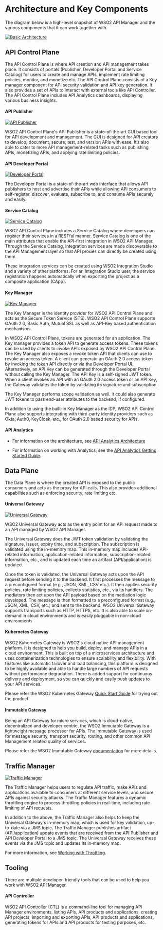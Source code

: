 # Architecture and Key Components

The diagram below is a high-level snapshot of WSO2 API Manager and the various components that it can work together with. 

[![Basic Architecture]({{base_path}}/assets/img/get_started/architecture/apim-architecture-final.png)]({{base_path}}/assets/img/get_started/architecture/apim-architecture-final.png)

<!--The above diagram consists of an API management layer and an integration layer where the above components all fit into and mesh together to address the various use cases of the product. The API management layer contains several components, which you can use in your deployment according to your requirement. The integration layer includes either the Micro Integrator runtime (for services integration) and the Streaming Integrator runtime (for streaming requirements) or both runtimes. For details on deployment patterns, see [Deployment Overview]({{base_path}}/install-and-setup/setup/deployment-overview/). The pattern you use would depend on the workload of each component and the traffic that is expected for each of the components and runtimes.-->

## API Control Plane

The API Control Plane is where API creation and API management takes place. It consists of portals (Publisher, Developer Portal and Service Catalog) for users to create and manage APIs, implement rate limiting policies, monitor, and monetize etc. The API Control Plane consists of a Key manager component for API security validation and API key generation. It also provides a set of APIs to interact with external tools like API Controller. The API Control Plane includes API Analytics dashboards, displaying various business insights.

#### API Publisher

[![API Publisher]({{base_path}}/assets/img/learn/overviewpage-rest-api.jpg)]({{base_path}}/assets/img/learn/overviewpage-rest-api.jpg)

WSO2 API Control Plane's API Publisher is a state-of-the-art GUI based tool for API development and management. The GUI is designed for API creators to develop, document, secure, test, and version APIs with ease. It’s also able to cater to more API management-related tasks such as publishing APIs, monetizing APIs, and applying rate limiting policies.

#### API Developer Portal

[![Developer Portal]({{base_path}}/assets/img/get_started/architecture/developer-portal-overview.png)]({{base_path}}/assets/img/get_started/architecture/developer-portal-overview.png)

The Developer Portal is a state-of-the-art web interface that allows API publishers to host and advertise their APIs while allowing API consumers to self-register, discover, evaluate, subscribe to, and consume APIs securely and easily.

#### Service Catalog

[![Service Catalog]({{base_path}}/assets/img/get_started/architecture/service-catalog.png)]({{base_path}}/assets/img/get_started/architecture/service-catalog.png)

WSO2 API Control Plane includes a Service Catalog where developers can register their services in a RESTful manner. Service Catalog is one of the main attributes that enable the API-first Integration in WSO2 API Manager. Through the Service Catalog, integration services are made discoverable to the API Management layer so that API proxies can directly be created using them. 

These integration services can be created using WSO2 Integration Studio and a variety of other platforms. For an Integration Studio user, the service registration happens automatically when exporting the project as a composite application (CApp).

#### Key Manager
 
[![Key Manager]({{base_path}}/assets/img/get_started/architecture/key-manager-overview.png)]({{base_path}}/assets/img/get_started/architecture/key-manager-overview.png)

The Key Manager is the identity provider for WSO2 API Control Plane and acts as the Secure Token Service (STS). WSO2 API Control Plane supports OAuth 2.0, Basic Auth, Mutual SSL as well as API-Key based authentication mechanisms. 
 
In WSO2 API Control Plane, tokens are generated for an application. The Key manager provides a token API to generate access tokens. These tokens can be used by clients to invoke APIs exposed by WSO2 API Control Plane. The Key Manager also exposes a revoke token API that clients can use to revoke an access token. A client can generate an OAuth 2.0 access token by invoking the token API directly or via the Developer Portal UI. Alternatively, an API Key can be generated through the Developer Portal without calling the Key Manager. The API Key is a self-signed JWT token. When a client invokes an API with an OAuth 2.0 access token or an API Key, the Gateway validates the token by validating its signature and subscription.
 
The Key Manager performs scope validation as well. It could also generate JWT tokens to pass end-user attributes to the backend, if configured. 
 
In addition to using the built-in Key Manager as the IDP, WSO2 API Control Plane also supports integrating with third-party identity providers such as Okta, Auth0, KeyCloak, etc., for OAuth 2.0 based security for APIs.

#### API Analytics

- For information on the architecture, see [API Analytics Architecture]({{base_path}}/monitoring/api-analytics/choreo-analytics/api-analytics-architecture/)

- For information on working with Analytics, see the [API Analytics Getting Started Guide]({{base_path}}/monitoring/api-analytics/choreo-analytics/getting-started-guide/).

## Data Plane

The Data Plane is where the created API is exposed to the public consumers and acts as the proxy for API calls. This also provides additional capabilities such as enforcing security, rate limiting etc. 

#### Universal Gateway

[![Universal Gateway]({{base_path}}/assets/img/learn/gateway-overview.png)]({{base_path}}/assets/img/learn/gateway-overview.png)

WSO2 Universal Gateway acts as the entry point for an API request made to an API managed by WSO2 API Manager.

The Universal Gateway does the JWT token validation by validating the signature, issuer, expiry time, and subscription. The subscription is validated using the in-memory map. This in-memory map includes API-related information, application-related information, subscription-related information, etc., and is updated each time an artifact (API/application) is updated.

Once the token is validated, the Universal Gateway acts upon the API request before sending it to the backend. It first processes the message to a preconfigured format (e.g., JSON, XML, CSV etc.).  It then applies security policies, rate limiting policies,  collects statistics, etc., via its handlers.  The mediators then act upon the API payload based on the mediation logic developed. The message is then formatted to a preconfigured format (e.g., JSON, XML, CSV, etc.) and sent to the backend. WSO2 Universal Gateway supports transports such as HTTP, HTTPS, etc. It is also able to scale on-demand in cloud environments and is easily pluggable in non-cloud environments. 

#### Kubernetes Gateway

WSO2 Kubernetes Gateway is WSO2's cloud native API management platform. It is designed to help you build, deploy, and manage APIs in a cloud environment. This is built on top of a microservices architecture and uses containerization technologies to ensure scalability and flexibility. With features like automatic failover and load balancing, this platform is designed to be highly available and able to handle large numbers of API requests without performance degradation. There is added support for continuous delivery and deployment, so you can quickly and easily push updates to your API services. 

Please refer the WSO2 Kubernetes Gateway [Quick Start Guide](https://apk.docs.wso2.com/en/1.3.0/get-started/quick-start-guide/) for trying out the product.

#### Immutable Gateway

Being an API Gateway for micro services, which is cloud-native, decentralized and developer centric, the WSO2 Immutable Gateway is a lightweight message processor for APIs. The Immutable Gateway is used for message security, transport security, routing, and other common API Management related quality of services.

Please refer the WSO2 Immutable Gateway [documentation](https://mg.docs.wso2.com/en/latest/) for more details.
 
## Traffic Manager
 
[![Traffic Manager]({{base_path}}/assets/img/get_started/architecture/traffic-manager-overview.png)]({{base_path}}/assets/img/get_started/architecture/traffic-manager-overview.png)
 
The Traffic Manager helps users to regulate API traffic, make APIs and applications available to consumers at different service levels, and secure APIs against security attacks. The Traffic Manager features a dynamic throttling engine to process throttling policies in real-time, including rate limiting of API requests. 

In addition to the above, the Traffic Manager also helps to keep the Universal Gateway's in-memory map, which is used for key validation, up-to-date via a JMS topic. The Traffic Manager publishes artifact (API/application) update events that are received from the API Publisher and API Developer Portal to a JMS topic. The Universal Gateway receives these events via the JMS topic and updates its in-memory map.

For more information, see [Working with Throttling]({{base_path}}/design/rate-limiting/introducing-throttling-use-cases).

## Tooling

There are multiple developer-friendly tools that can be used to help you work with WSO2 API Manager.

#### API Controller

WSO2 API Controller (CTL) is a command-line tool for managing API Manager environments, listing APIs, API products and applications, creating API projects, importing and exporting APIs, API products and applications, generating tokens for APIs and API products for testing purposes, etc.
